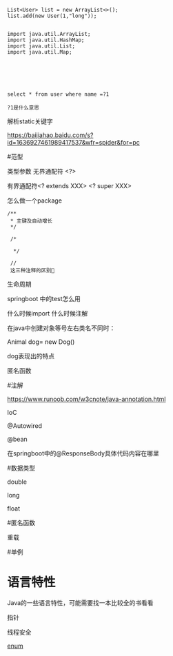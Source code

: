 ```
List<User> list = new ArrayList<>();
list.add(new User(1,"long"));


import java.util.ArrayList;
import java.util.HashMap;
import java.util.List;
import java.util.Map;






```



```
select * from user where name =?1

?1是什么意思
```



解析static关键字

https://baijiahao.baidu.com/s?id=1636927461989417537&wfr=spider&for=pc



#范型

类型参数<T>    无界通配符 <?>

有界通配符<? extends XXX>    <? super XXX>





怎么做一个package



```
/**
 * 主键及自动增长
 */
 
 /*
 
  */
  
 //
 这三种注释的区别
```



生命周期



springboot 中的test怎么用



什么时候import 什么时候注解





在java中创建对象等号左右类名不同时：

Animal dog= new Dog()

dog表现出的特点





匿名函数



#注解

https://www.runoob.com/w3cnote/java-annotation.html



IoC

@Autowired

@bean

在springboot中的@ResponseBody具体代码内容在哪里





#数据类型

double 

long

float



#匿名函数



重载

#单例



# 语言特性

Java的一些语言特性，可能需要找一本比较全的书看看

指针

线程安全

[enum](https://www.jianshu.com/p/0d69c36a723b)

